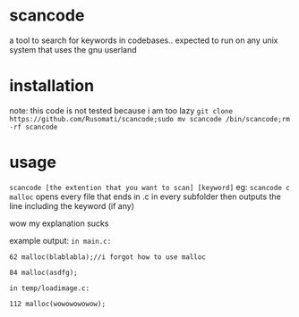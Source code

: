 # scancode
a tool to search for keywords in codebases..
expected to run on any unix system that uses the gnu userland
# installation
note: 
this code is not tested because i am too lazy
``git clone https://github.com/Rusomati/scancode;sudo mv scancode /bin/scancode;rm -rf scancode``
# usage
``scancode [the extention that you want to scan] [keyword]``
eg:
``scancode c malloc``
opens every file that ends in .c in every subfolder then outputs the line including the keyword (if any)

wow my explanation sucks


example output:
``in main.c:``

``62 malloc(blablabla);//i forgot how to use malloc``

``84 malloc(asdfg);``

``in temp/loadimage.c:``

``112 malloc(wowowowowow);``
